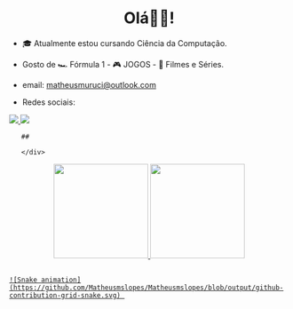 <h1 align="center"> Olá👋🏻!</h1>

  
  - 🎓 Atualmente estou cursando Ciência da Computação.

  - Gosto de 🏎 Fórmula 1 - 🎮 JOGOS - 🎥 Filmes e Séries.

  - email: matheusmuruci@outlook.com

  - Redes sociais:
   <div> 
     <a href="https://www.instagram.com/matheusmuruc1/"> <img src="https://img.shields.io/badge/-Instagram-%23E4405F?style=for-the-badge&logo=instagram&logoColor=white"</a>
     <a href="https://www.linkedin.com/in/matheus-muruci-32a645232/" target="_blank"><img src="https://img.shields.io/badge/-LinkedIn-%230077B5?style=for-the-badge&logo=linkedin&logoColor=white" target="_blank"></a>

       ##

       </div>
  
  <div align="center"> 
   <a href="https://github.com/Matheusmslopes"> 
   <img height="170em" src="https://github-readme-stats.vercel.app/api?username=Matheusmslopes&show_icons=true&theme=merko&include_all_commits=true&count_private=true"/> 
   <img height="170em" src="https://github-readme-stats.vercel.app/api/top-langs/?username=Matheusmslopes&layout=compact&langs_count=7&theme=merko"/> 
</div> 

  ##

    ![Snake animation](https://github.com/Matheusmslopes/Matheusmslopes/blob/output/github-contribution-grid-snake.svg) 

  


